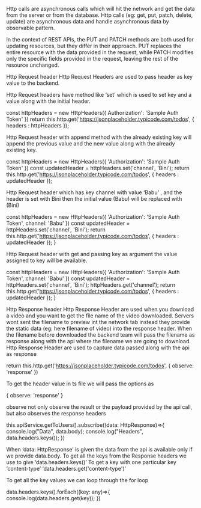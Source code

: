 Http calls are asynchronous calls which will hit the network and get the data from the server or from the database. Http calls (eg: get, put, patch, delete, update) are asynchronous data and handle asynchronous data by observable pattern.
 
In the context of REST APIs, the PUT and PATCH methods are both used for updating resources, but they differ in their approach. PUT replaces the entire resource with the data provided in the request, while PATCH modifies only the specific fields provided in the request, leaving the rest of the resource unchanged. 

Http Request header
Http Request Headers are used to pass header as key value to the backend.

Http Request headers have method like ‘set’ which is used to set key and a value along with the initial header. 

const httpHeaders = new HttpHeaders({
Authorization': 'Sample Auth Token'
})
return this.http.get('https://jsonplaceholder.typicode.com/todos', {
headers : httpHeaders
});



Http Request header with append method with the already existing key will append the previous value and the new value along with the already existing key. 

const httpHeaders = new HttpHeaders({
'Authorization': 'Sample Auth Token'
})
const updatedHeader = httpHeaders.set('channel', 'Bini');
return this.http.get('https://jsonplaceholder.typicode.com/todos', {
headers : updatedHeader
});


Http Request header which has key channel with value ‘Babu’ , and the header is set with  Bini then the initial value (Babu) will be replaced with (Bini)

const httpHeaders = new HttpHeaders({
'Authorization': 'Sample Auth Token',
channel: 'Babu'
})
const updatedHeader = httpHeaders.set('channel', 'Bini');
return this.http.get('https://jsonplaceholder.typicode.com/todos', {
headers : updatedHeader
});
}


Http Request header with get and passing key as argument the value assigned to key will be available.

const httpHeaders = new HttpHeaders({
'Authorization': 'Sample Auth Token',
channel: 'Babu'
})
const updatedHeader = httpHeaders.set('channel', 'Bini');
httpHeaders.get('channel');
return this.http.get('https://jsonplaceholder.typicode.com/todos', {
headers : updatedHeader
});
}


Http Response header
Http Response Header are used when you download a video and you want to get the file name of the video downloaded. Servers wont sent the filename to preview int the network tab instead they provide the static data (eg: here filename of video) into the response header. When the filename before downloaded the backend team will pass the filename as response along with the api where the filename we are going to download.
Http Response Header are used to capture data passed along with the api as response

return this.http.get('https://jsonplaceholder.typicode.com/todos', {
observe: 'response'
})

To get the header value in ts file we will pass the options as 

{
observe: 'response'
}


observe not only observe the result or the payload provided by the api call, but also observes the response headers


this.apiService.getToUsers().subscribe((data: HttpResponse<any>)=>{
console.log("Data", data.body);
console.log("Headers", data.headers.keys());
})

When ‘data: HttpResponse<any>’ is given the data from the api is available only if we provide  data.body.
To get all the keys from the Response headers we use to give ‘data.headers.keys()’
To get a key with one particular key ‘content-type’ 
‘data.headers.get('content-type')’

To get all the key values we can loop through the for loop

data.headers.keys().forEach((key: any)=>{
console.log(data.headers.get(key));
})


